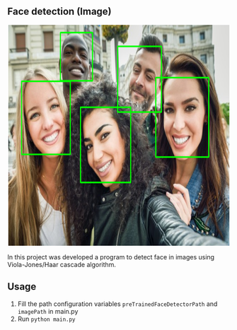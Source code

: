 ## Face detection (Image)

<div style="text-align: center">
  <img src="image.png" style="width: 500px; height: 500px;" />
</div>

In this project was developed a program to detect face in images using Viola-Jones/Haar cascade algorithm. 

## Usage

1. Fill the path configuration variables `preTrainedFaceDetectorPath` and `imagePath` in main.py
2. Run `python main.py`


